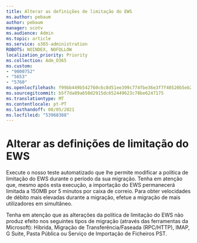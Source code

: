 ```yaml
---
title: Alterar as definições de limitação do EWS
ms.author: pebaum
author: pebaum
manager: scotv
ms.audience: Admin
ms.topic: article
ms.service: o365-administration
ROBOTS: NOINDEX, NOFOLLOW
localization_priority: Priority
ms.collection: Adm_O365
ms.custom:
- "9000752"
- "5653"
- "5760"
ms.openlocfilehash: f99bb449b542760c6c8d51ee399c774fbe36e3f7f40520b5eb23f39d9d7c08dd
ms.sourcegitcommit: b5f7da89a650d2915dc652449623c78be6247175
ms.translationtype: MT
ms.contentlocale: pt-PT
ms.lasthandoff: 08/05/2021
ms.locfileid: "53968388"
---
```

# <a name="changing-ews-throttling-settings"></a>Alterar as definições de limitação do EWS

Execute o nosso teste automatizado que lhe permite modificar a política de limitação do EWS durante o período da sua migração. Tenha em atenção que, mesmo após esta execução, a importação do EWS permanecerá limitada a 150MB por 5 minutos por caixa de correio. Para obter velocidades de débito mais elevadas durante a migração, efetue a migração de mais utilizadores em simultâneo.

Tenha em atenção que as alterações da política de limitação do EWS não produz efeito nos seguintes tipos de migração (através das ferramentas da Microsoft): Híbrida, Migração de Transferência/Faseada (RPC/HTTP), IMAP, G Suite, Pasta Pública ou Serviço de Importação de Ficheiros PST.
